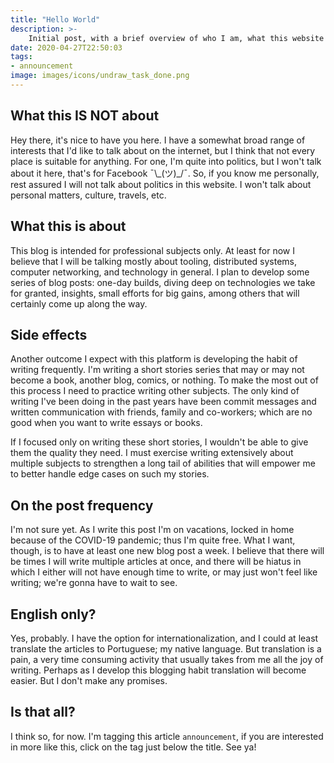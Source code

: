```yaml
---
title: "Hello World"
description: >-
    Initial post, with a brief overview of who I am, what this website is or isn't about
date: 2020-04-27T22:50:03
tags:
- announcement
image: images/icons/undraw_task_done.png
---
```


## What this IS NOT about
Hey there, it's nice to have you here. I have a somewhat broad range of interests that I'd like to talk about on the internet, but I think that not every place is suitable for anything. For one, I'm quite into politics, but I won't talk about it here, that's for Facebook ¯\\\_(ツ)\_/¯. So, if you know me personally, rest assured I will not talk about politics in this website. I won't talk about personal matters, culture, travels, etc.

## What this is about
This blog is intended for professional subjects only. At least for now I believe that I will be talking mostly about tooling, distributed systems, computer networking, and technology in general. I plan to develop some series of blog posts: one-day builds, diving deep on technologies we take for granted, insights, small efforts for big gains, among others that will certainly come up along the way.

## Side effects
Another outcome I expect with this platform is developing the habit of writing frequently. I'm writing a short stories series that may or may not become a book, another blog, comics, or nothing. To make the most out of this process I need to practice writing other subjects. The only kind of writing I've been doing in the past years have been commit messages and written communication with friends, family and co-workers; which are no good when you want to write essays or books.

If I focused only on writing these short stories, I wouldn't be able to give them the quality they need. I must exercise writing extensively about multiple subjects to strengthen a long tail of abilities that will empower me to better handle edge cases on such my stories.

## On the post frequency
I'm not sure yet. As I write this post I'm on vacations, locked in home because of the COVID-19 pandemic; thus I'm quite free. What I want, though, is to have at least one new blog post a week. I believe that there will be times I will write multiple articles at once, and there will be hiatus in which I either will not have enough time to write, or may just won't feel like writing; we're gonna have to wait to see.

## English only?
Yes, probably. I have the option for internationalization, and I could at least translate the articles to Portuguese; my native language. But translation is a pain, a very time consuming activity that usually takes from me all the joy of writing. Perhaps as I develop this blogging habit translation will become easier. But I don't make any promises.

## Is that all?
I think so, for now. I'm tagging this article `announcement`, if you are interested in more like this, click on the tag just below the title. See ya!